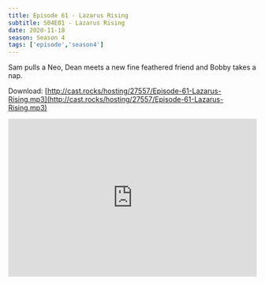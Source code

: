 ```yaml
---
title: Episode 61 - Lazarus Rising
subtitle: S04E01 - Lazarus Rising
date: 2020-11-18
season: Season 4
tags: ['episode','season4']
---
```


Sam pulls a Neo, Dean meets a new fine feathered friend and Bobby takes a nap. 

Download: [http://cast.rocks/hosting/27557/Episode-61-Lazarus-Rising.mp3](http://cast.rocks/hosting/27557/Episode-61-Lazarus-Rising.mp3)

<iframe src="https://cast.rocks/player/27557/Episode-61-Lazarus-Rising.mp3?episodeTitle=Episode%2061%20-%20Lazarus%20Rising&podcastTitle=Couple%20of%20Idjits&episodeDate=November%2019th%2C%202020&imageURL=https%3A%2F%2Fcast.rocks%2Fhosting%2F27557%2Ffeeds%2FCAURZ.jpg" style="border: none; min-height: 265px; max-height: 320px; max-width: 558px; min-width: 270px; width: 100%; height: 100%;" scrollbars="no"></iframe>
